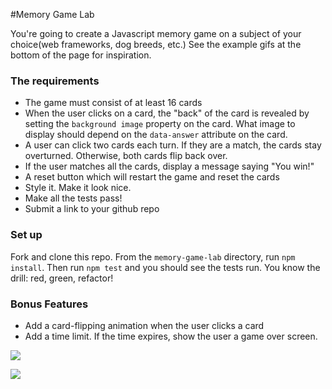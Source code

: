 #Memory Game Lab

You're going to create a Javascript memory game on a subject of your choice(web frameworks, dog breeds, etc.)  See the example gifs at the bottom of the page for inspiration.

### The requirements

* The game must consist of at least 16 cards
* When the user clicks on a card, the "back" of the card is revealed by setting the `background image` property on the card. What image to display should depend on the `data-answer` attribute on the card.
* A user can click two cards each turn.  If they are a match, the cards stay overturned.  Otherwise, both cards flip back over.
* If the user matches all the cards, display a message saying "You win!"
* A reset button which will restart the game and reset the cards
* Style it.  Make it look nice.
* Make all the tests pass!
* Submit a link to your github repo

### Set up

Fork and clone this repo. From the `memory-game-lab` directory, run `npm install`. Then run `npm test` and you should see the tests run. You know the drill: red, green, refactor!

### Bonus Features
* Add a card-flipping animation when the user clicks a card
* Add a time limit.  If the time expires, show the user a game over screen.

![](http://i.gyazo.com/34447e37ef02b367d3961b3078c5c213.gif)

![](http://i.gyazo.com/4d13414cc220fa73443aee2b4fe61ca5.gif)

